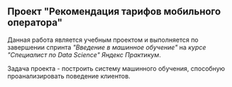 ## Проект "Рекомендация тарифов мобильного оператора"
Данная работа является учебным проектом и выполняется по завершении спринта _"Введение в машинное обучение"_ на _курсе "Специалист по Data Science" Яндекс Практикум_.  

Задача проекта - построить систему машинного обучения, способную проанализировать поведение клиентов.
